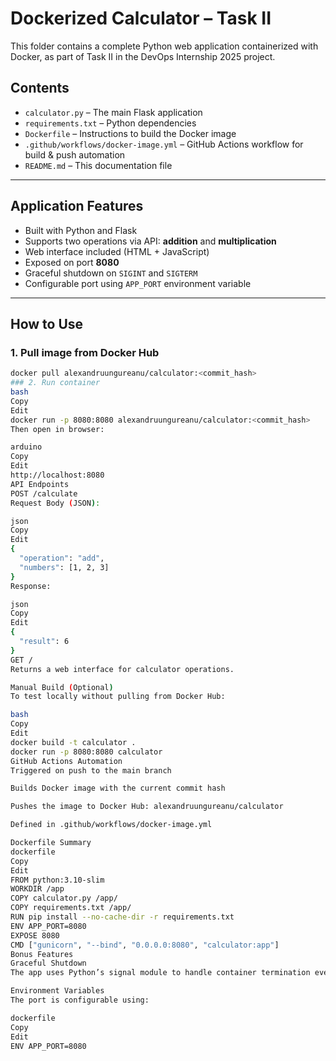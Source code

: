 # Dockerized Calculator – Task II

This folder contains a complete Python web application containerized with Docker, as part of Task II in the DevOps Internship 2025 project.

## Contents

- `calculator.py` – The main Flask application
- `requirements.txt` – Python dependencies
- `Dockerfile` – Instructions to build the Docker image
- `.github/workflows/docker-image.yml` – GitHub Actions workflow for build & push automation
- `README.md` – This documentation file

---

## Application Features

- Built with Python and Flask
- Supports two operations via API: **addition** and **multiplication**
- Web interface included (HTML + JavaScript)
- Exposed on port **8080**
- Graceful shutdown on `SIGINT` and `SIGTERM`
- Configurable port using `APP_PORT` environment variable

---

## How to Use

### 1. Pull image from Docker Hub
```bash
docker pull alexandruungureanu/calculator:<commit_hash>
### 2. Run container
bash
Copy
Edit
docker run -p 8080:8080 alexandruungureanu/calculator:<commit_hash>
Then open in browser:

arduino
Copy
Edit
http://localhost:8080
API Endpoints
POST /calculate
Request Body (JSON):

json
Copy
Edit
{
  "operation": "add",
  "numbers": [1, 2, 3]
}
Response:

json
Copy
Edit
{
  "result": 6
}
GET /
Returns a web interface for calculator operations.

Manual Build (Optional)
To test locally without pulling from Docker Hub:

bash
Copy
Edit
docker build -t calculator .
docker run -p 8080:8080 calculator
GitHub Actions Automation
Triggered on push to the main branch

Builds Docker image with the current commit hash

Pushes the image to Docker Hub: alexandruungureanu/calculator

Defined in .github/workflows/docker-image.yml

Dockerfile Summary
dockerfile
Copy
Edit
FROM python:3.10-slim
WORKDIR /app
COPY calculator.py /app/
COPY requirements.txt /app/
RUN pip install --no-cache-dir -r requirements.txt
ENV APP_PORT=8080
EXPOSE 8080
CMD ["gunicorn", "--bind", "0.0.0.0:8080", "calculator:app"]
Bonus Features
Graceful Shutdown
The app uses Python’s signal module to handle container termination events.

Environment Variables
The port is configurable using:

dockerfile
Copy
Edit
ENV APP_PORT=8080
